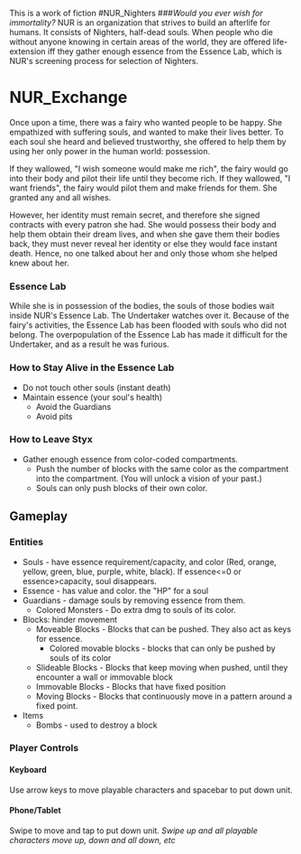 This is a work of fiction
#NUR_Nighters
###*Would you ever wish for immortality?*
NUR is an organization that strives to build an afterlife for humans. It consists of Nighters, half-dead souls. When people who die without anyone knowing in certain areas of the world, they are offered life-extension iff they gather enough essence from the Essence Lab, which is NUR's screening process for selection of Nighters.

# NUR_Exchange
Once upon a time, there was a fairy who wanted people to be happy. She empathized with suffering souls, and wanted to make their lives better. To each soul she heard and believed trustworthy, she offered to help them by using her only power in the human world: possession.

If they wallowed, "I wish someone would make me rich", the fairy would go into their body and pilot their life until they become rich. If they wallowed, "I want friends", the fairy would pilot them and make friends for them. She granted any and all wishes.

However, her identity must remain secret, and therefore she signed contracts with every patron she had. She would possess their body and help them obtain their dream lives, and when she gave them their bodies back, they must never reveal her identity or else they would face instant death. Hence, no one talked about her and only those whom she helped knew about her. 
### Essence Lab
While she is in possession of the bodies, the souls of those bodies wait inside NUR's Essence Lab. The Undertaker watches over it. Because of the fairy's activities, the Essence Lab has been flooded with souls who did not belong. The overpopulation of the Essence Lab has made it difficult for the Undertaker, and as a result he was furious.  

### How to Stay Alive in the Essence Lab
* Do not touch other souls (instant death)
* Maintain essence (your soul's health) 
    * Avoid the Guardians
    * Avoid pits
### How to Leave Styx
* Gather enough essence from color-coded compartments.
    * Push the number of blocks with the same color as the compartment into the compartment. (You will unlock a vision of your past.)
    * Souls can only push blocks of their own color.
    
## Gameplay
### Entities
* Souls - have essence requirement/capacity, and color (Red, orange, yellow, green, blue, purple, white, black). If essence<=0 or essence>capacity, soul disappears.
* Essence - has value and color. the "HP" for a soul
* Guardians - damage souls by removing essence from them.
  * Colored Monsters - Do extra dmg to souls of its color.
* Blocks: hinder movement
  * Moveable Blocks - Blocks that can be pushed. They also act as keys for essence.
    * Colored movable blocks - blocks that can only be pushed by souls of its color
  * Slideable Blocks - Blocks that keep moving when pushed, until they encounter a wall or immovable block  
  * Immovable Blocks - Blocks that have fixed position
  * Moving Blocks - Blocks that continuously move in a pattern around a fixed point.
* Items
  * Bombs - used to destroy a block
  
### Player Controls
#### Keyboard
Use arrow keys to move playable characters and spacebar to put down unit.
#### Phone/Tablet
Swipe to move and tap to put down unit.
*Swipe up and all playable characters move up, down and all down, etc*
